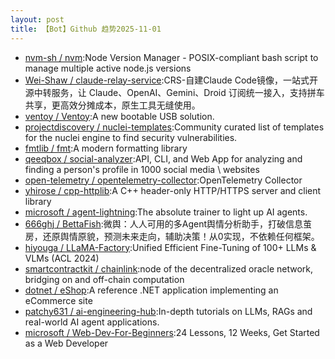 ```yaml
---
layout: post
title: 【Bot】Github 趋势2025-11-01
---
```


* [nvm-sh / nvm](https://github.com/nvm-sh/nvm):Node Version Manager - POSIX-compliant bash script to manage multiple active node.js versions
* [Wei-Shaw / claude-relay-service](https://github.com/Wei-Shaw/claude-relay-service):CRS-自建Claude Code镜像，一站式开源中转服务，让 Claude、OpenAI、Gemini、Droid 订阅统一接入，支持拼车共享，更高效分摊成本，原生工具无缝使用。
* [ventoy / Ventoy](https://github.com/ventoy/Ventoy):A new bootable USB solution.
* [projectdiscovery / nuclei-templates](https://github.com/projectdiscovery/nuclei-templates):Community curated list of templates for the nuclei engine to find security vulnerabilities.
* [fmtlib / fmt](https://github.com/fmtlib/fmt):A modern formatting library
* [qeeqbox / social-analyzer](https://github.com/qeeqbox/social-analyzer):API, CLI, and Web App for analyzing and finding a person's profile in 1000 social media \ websites
* [open-telemetry / opentelemetry-collector](https://github.com/open-telemetry/opentelemetry-collector):OpenTelemetry Collector
* [yhirose / cpp-httplib](https://github.com/yhirose/cpp-httplib):A C++ header-only HTTP/HTTPS server and client library
* [microsoft / agent-lightning](https://github.com/microsoft/agent-lightning):The absolute trainer to light up AI agents.
* [666ghj / BettaFish](https://github.com/666ghj/BettaFish):微舆：人人可用的多Agent舆情分析助手，打破信息茧房，还原舆情原貌，预测未来走向，辅助决策！从0实现，不依赖任何框架。
* [hiyouga / LLaMA-Factory](https://github.com/hiyouga/LLaMA-Factory):Unified Efficient Fine-Tuning of 100+ LLMs & VLMs (ACL 2024)
* [smartcontractkit / chainlink](https://github.com/smartcontractkit/chainlink):node of the decentralized oracle network, bridging on and off-chain computation
* [dotnet / eShop](https://github.com/dotnet/eShop):A reference .NET application implementing an eCommerce site
* [patchy631 / ai-engineering-hub](https://github.com/patchy631/ai-engineering-hub):In-depth tutorials on LLMs, RAGs and real-world AI agent applications.
* [microsoft / Web-Dev-For-Beginners](https://github.com/microsoft/Web-Dev-For-Beginners):24 Lessons, 12 Weeks, Get Started as a Web Developer
